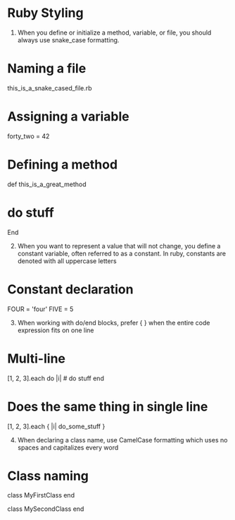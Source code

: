 # Ruby Styling

1. When you define or initialize a method, variable, or file, you should always use snake_case formatting.

# Naming a file

this_is_a_snake_cased_file.rb

# Assigning a variable

forty_two = 42

# Defining a method

def this_is_a_great_method

# do stuff

End

2. When you want to represent a value that will not change, you define a constant variable, often referred to as a constant. In ruby, constants are denoted with all uppercase letters

# Constant declaration

FOUR = 'four'
FIVE = 5

3. When working with do/end blocks, prefer { } when the entire code expression fits on one line

# Multi-line

[1, 2, 3].each do |i| # do stuff
end

# Does the same thing in single line

[1, 2, 3].each { |i| do_some_stuff }

4. When declaring a class name, use CamelCase formatting which uses no spaces and capitalizes every word

# Class naming

class MyFirstClass
end

class MySecondClass
end
